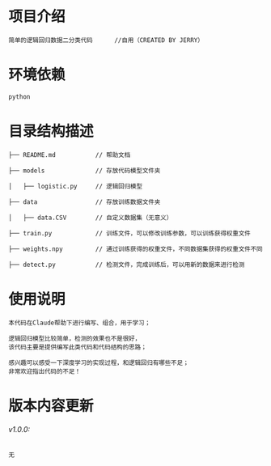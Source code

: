 # 项目介绍
    简单的逻辑回归数据二分类代码      //自用（CREATED BY JERRY）
    
# 环境依赖
    python
 
# 目录结构描述
    ├── README.md           // 帮助文档
    
    ├── models              // 存放代码模型文件夹

    │   ├── logistic.py     // 逻辑回归模型

    ├── data                // 存放训练数据文件夹

    │   ├── data.CSV        // 自定义数据集（无意义）

    ├── train.py            // 训练文件，可以修改训练参数，可以训练获得权重文件

    ├── weights.npy         // 通过训练获得的权重文件，不同数据集获得的权重文件不同
 
    ├── detect.py           // 检测文件，完成训练后，可以用新的数据来进行检测

# 使用说明
    本代码在Claude帮助下进行编写、组合，用于学习；
    
    逻辑回归模型比较简单，检测的效果也不是很好，
    该代码主要是提供编写此类代码和代码结构的思路；
    
    感兴趣可以感受一下深度学习的实现过程，和逻辑回归有哪些不足；
    非常欢迎指出代码的不足！
 
# 版本内容更新
###### v1.0.0: 
    无